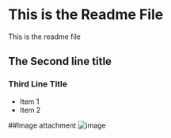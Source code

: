 # This is the Readme File
This is the readme file

## The Second line title

### Third Line Title
* Item 1
* Item 2

##Image attachment
![image](https://github.com/Fenkylearning/Tech_Discussions/assets/156162366/b16578a4-dcaf-41be-b767-b7b1f949e1c8)
